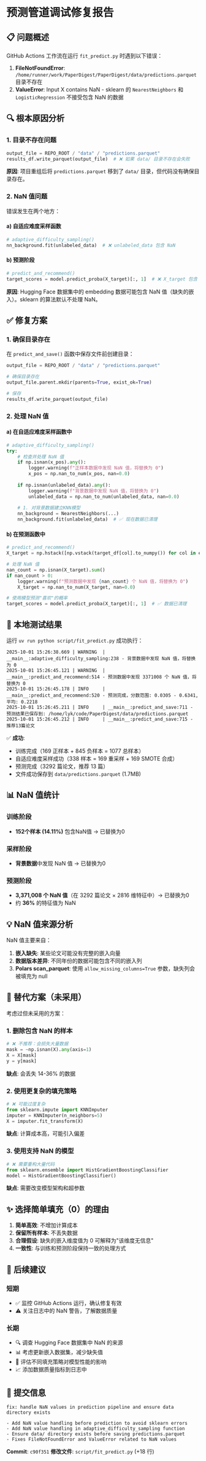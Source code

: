 # 预测管道调试修复报告

## 📋 问题概述

GitHub Actions 工作流在运行 `fit_predict.py` 时遇到以下错误：

1. **FileNotFoundError**: `/home/runner/work/PaperDigest/PaperDigest/data/predictions.parquet` 目录不存在
2. **ValueError**: Input X contains NaN - sklearn 的 `NearestNeighbors` 和 `LogisticRegression` 不接受包含 NaN 的数据

## 🔍 根本原因分析

### 1. 目录不存在问题
```python
output_file = REPO_ROOT / "data" / "predictions.parquet"
results_df.write_parquet(output_file)  # ❌ 如果 data/ 目录不存在会失败
```

**原因**: 项目重组后将 `predictions.parquet` 移到了 `data/` 目录，但代码没有确保目录存在。

### 2. NaN 值问题

错误发生在两个地方：

#### a) 自适应难度采样函数
```python
# adaptive_difficulty_sampling()
nn_background.fit(unlabeled_data)  # ❌ unlabeled_data 包含 NaN
```

#### b) 预测阶段
```python
# predict_and_recommend()
target_scores = model.predict_proba(X_target)[:, 1]  # ❌ X_target 包含 NaN
```

**原因**: Hugging Face 数据集中的 embedding 数据可能包含 NaN 值（缺失的嵌入）。sklearn 的算法默认不处理 NaN。

## ✅ 修复方案

### 1. 确保目录存在

在 `predict_and_save()` 函数中保存文件前创建目录：

```python
output_file = REPO_ROOT / "data" / "predictions.parquet"

# 确保目录存在
output_file.parent.mkdir(parents=True, exist_ok=True)

# 保存
results_df.write_parquet(output_file)
```

### 2. 处理 NaN 值

#### a) 在自适应难度采样函数中
```python
# adaptive_difficulty_sampling()
try:
    # 检查并处理 NaN 值
    if np.isnan(x_pos).any():
        logger.warning(f"正样本数据中发现 NaN 值，将替换为 0")
        x_pos = np.nan_to_num(x_pos, nan=0.0)
    
    if np.isnan(unlabeled_data).any():
        logger.warning(f"背景数据中发现 NaN 值，将替换为 0")
        unlabeled_data = np.nan_to_num(unlabeled_data, nan=0.0)
    
    # 1. 对背景数据建立KNN模型
    nn_background = NearestNeighbors(...)
    nn_background.fit(unlabeled_data)  # ✅ 现在数据已清理
```

#### b) 在预测函数中
```python
# predict_and_recommend()
X_target = np.hstack([np.vstack(target_df[col].to_numpy()) for col in embedding_columns])

# 处理 NaN 值
nan_count = np.isnan(X_target).sum()
if nan_count > 0:
    logger.warning(f"预测数据中发现 {nan_count} 个 NaN 值，将替换为 0")
    X_target = np.nan_to_num(X_target, nan=0.0)

# 使用模型预测"喜欢"的概率
target_scores = model.predict_proba(X_target)[:, 1]  # ✅ 数据已清理
```

## 🧪 本地测试结果

运行 `uv run python script/fit_predict.py` 成功执行：

```
2025-10-01 15:26:38.669 | WARNING  | __main__:adaptive_difficulty_sampling:238 - 背景数据中发现 NaN 值，将替换为 0
2025-10-01 15:26:45.121 | WARNING  | __main__:predict_and_recommend:514 - 预测数据中发现 3371008 个 NaN 值，将替换为 0
2025-10-01 15:26:45.178 | INFO     | __main__:predict_and_recommend:520 - 预测完成，分数范围: 0.0305 - 0.6341, 平均: 0.2218
2025-10-01 15:26:45.211 | INFO     | __main__:predict_and_save:711 - 预测结果已保存到: /home/lyk/code/PaperDigest/data/predictions.parquet
2025-10-01 15:26:45.212 | INFO     | __main__:predict_and_save:715 - 推荐13篇论文
```

✅ **成功**:
- 训练完成（169 正样本 + 845 负样本 = 1077 总样本）
- 自适应难度采样成功（338 样本 = 169 重采样 + 169 SMOTE 合成）
- 预测完成（3292 篇论文，推荐 13 篇）
- 文件成功保存到 `data/predictions.parquet` (1.7MB)

## 📊 NaN 值统计

### 训练阶段
- **152个样本 (14.11%)** 包含NaN值 → 已替换为0

### 采样阶段  
- **背景数据**中发现 NaN 值 → 已替换为0

### 预测阶段
- **3,371,008 个 NaN 值**（在 3292 篇论文 × 2816 维特征中）→ 已替换为0
- 约 **36%** 的特征值为 NaN

## 💡 NaN 值来源分析

NaN 值主要来自：
1. **嵌入缺失**: 某些论文可能没有完整的嵌入向量
2. **数据版本差异**: 不同年份的数据可能包含不同的嵌入列
3. **Polars scan_parquet**: 使用 `allow_missing_columns=True` 参数，缺失列会被填充为 null

## 🔧 替代方案（未采用）

考虑过但未采用的方案：

### 1. 删除包含 NaN 的样本
```python
# ❌ 不推荐：会损失大量数据
mask = ~np.isnan(X).any(axis=1)
X = X[mask]
y = y[mask]
```
**缺点**: 会丢失 14-36% 的数据

### 2. 使用更复杂的填充策略
```python
# ❌ 可能过度复杂
from sklearn.impute import KNNImputer
imputer = KNNImputer(n_neighbors=5)
X = imputer.fit_transform(X)
```
**缺点**: 计算成本高，可能引入偏差

### 3. 使用支持 NaN 的模型
```python
# ❌ 需要重构大量代码
from sklearn.ensemble import HistGradientBoostingClassifier
model = HistGradientBoostingClassifier()
```
**缺点**: 需要改变模型架构和超参数

## ✨ 选择简单填充（0）的理由

1. **简单高效**: 不增加计算成本
2. **保留所有样本**: 不丢失数据
3. **合理假设**: 缺失的嵌入维度值为 0 可解释为"该维度无信息"
4. **一致性**: 与训练和预测阶段保持一致的处理方式

## 📝 后续建议

### 短期
- ✅ 监控 GitHub Actions 运行，确认修复有效
- ⚠️ 关注日志中的 NaN 警告，了解数据质量

### 长期
- 🔍 调查 Hugging Face 数据集中 NaN 的来源
- 📊 考虑更新嵌入数据集，减少缺失值
- 🧪 评估不同填充策略对模型性能的影响
- 📈 添加数据质量指标到日志中

## 🎯 提交信息

```
fix: handle NaN values in prediction pipeline and ensure data directory exists

- Add NaN value handling before prediction to avoid sklearn errors
- Add NaN value handling in adaptive_difficulty_sampling function
- Ensure data/ directory exists before saving predictions.parquet
- Fixes FileNotFoundError and ValueError related to NaN values
```

**Commit**: `c90f351`
**修改文件**: `script/fit_predict.py` (+18 行)
